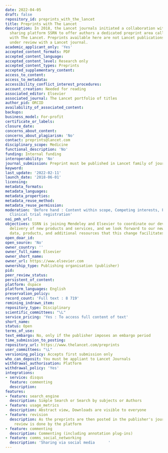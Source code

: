 ```yaml
---
date: 2022-04-05
draft: false
repository_id: preprints_with_the_lancet
title: Preprints with The Lancet
description: In 2018, the Lancet journals initiated a collaboration with the research
  sharing platform SSRN to offer authors a dedicated preprint area called Preprints
  with The Lancet. Preprints available here are not Lancet publications or necessarily
  under review with a Lancet journal.
academic_applicant_only: 'Yes'
accepted_content_formats: PDF
accepted_content_language:
accepted_content_level: Research only
accepted_content_types: Preprints
accepted_supplementary_content:
access_to_content:
access_to_metadata:
accessibility_conflict_interest_procedures:
account_creation: Needed for reading
associated_editor: Elsevier
associated_journal: The Lancet portfolio of titles
author_pid: ORCID
availability_of_associated_content:
backups:
business_model: For-profit
certificate_or_labels:
closure_date:
concerns_about_content:
concerns_about_plagiarism: 'No'
contact: preprints@lancet.com
disciplinary_scope: Medicine
functional_description: 'No'
funding: Internal funding
interoperability: 'No'
journal_submission: Preprint must be published in Lancet family of journals
keyword:
last_update: '2022-02-11'
launch_date: '2018-06-01'
licensing:
metadata_formats:
metadata_languages:
metadata_properties:
metadata_reuse_method:
metadata_reuse_permission:
moderation: 'Before hand : Content within scope, Competing interests, Funder acknowledgement,
  Clinical trial registration'
oai_pmh_url:
objectives: SSRN is joining Mendeley and Elsevier to coordinate our development and
  delivery of new products and services, and we look forward to our new access to
  data, products, and additional resources that this change facilitates
open_doar_id:
open_source: 'No'
owner_country: ''
owner_full_name: Elsevier
owner_short_name:
owner_url: https://www.elsevier.com
ownership_type: Publishing organisation (publisher)
pid:
peer_review_status:
persistent_of_content:
platform: dspace
platform_languages: English
preservation_policy:
record_count: 'Full text : 8 719'
remining_indrawn_item:
repository_type: Disciplinary
scientific_committees: "\L"
service_pricing: 'Yes : To access full content of text'
short_name:
status: Open
terms_of_use:
text_embargo: No, only if the publisher imposes an embargo period
time_submission_to_posting:
repository_url: https://www.thelancet.com/preprints
user_committees: "\L"
versioning_policy: Accepts first submission only
who_can_deposit: You must be appliant to Lancet Journals
withdrawal_authorisation: Platform
withdrawal_policy: 'Yes'
integrations:
- service: disqus
  feature: commenting
  description:
features:
- feature: search_engine
  description: Simple Search or Search by subjects or Authors
- feature: usage_metrics
  description: Abstract view, Downloads are visible to everyone
- feature: revision
  description: As the preprints are then posted in the publisher's journals, the peer
    review is done by the platform
- feature: commenting
  description: Commenting (including annotation plug-ins)
- feature: comms_social_networking
  description: 'Sharing via social media      '
---
```



